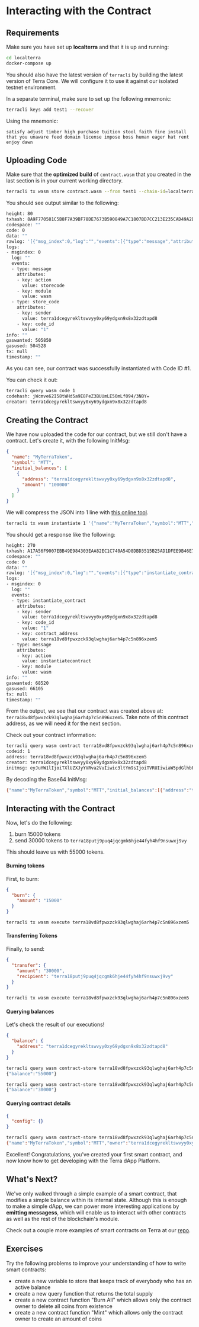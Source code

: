 # Interacting with the Contract

## Requirements

Make sure you have set up **localterra** and that it is up and running:

```sh
cd localterra
docker-compose up
```

You should also have the latest version of `terracli` by building the latest version of Terra Core. We will configure it to use it against our isolated testnet environment.

In a separate terminal, make sure to set up the following mnemonic:

```sh
terracli keys add test1 --recover
```

Using the mnemonic:

```
satisfy adjust timber high purchase tuition stool faith fine install that you unaware feed domain license impose boss human eager hat rent enjoy dawn
```

## Uploading Code

Make sure that the **optimized build** of `contract.wasm` that you created in the last section is in your current working directory.

```sh
terracli tx wasm store contract.wasm --from test1 --chain-id=localterra --gas=auto --broadcast-mode=block
```

You should see output similar to the following:

```sh
height: 80
txhash: 8A9F770581C5B8F7A39BF78DE7673B590849A7C1807BD7CC213E235CAD49A2D4
codespace: ""
code: 0
data: ""
rawlog: '[{"msg_index":0,"log":"","events":[{"type":"message","attributes":[{"key":"action","value":"storecode"},{"key":"module","value":"wasm"}]},{"type":"store_code","attributes":[{"key":"sender","value":"terra1dcegyrekltswvyy0xy69ydgxn9x8x32zdtapd8"},{"key":"code_id","value":"1"}]}]}]'
logs:
- msgindex: 0
  log: ""
  events:
  - type: message
    attributes:
    - key: action
      value: storecode
    - key: module
      value: wasm
  - type: store_code
    attributes:
    - key: sender
      value: terra1dcegyrekltswvyy0xy69ydgxn9x8x32zdtapd8
    - key: code_id
      value: "1"
info: ""
gaswanted: 505850
gasused: 504528
tx: null
timestamp: ""
```

As you can see, our contract was successfully instantiated with Code ID #1.

You can check it out:

```sh
terracli query wasm code 1
codehash: jWcmve62I58tWHd5a9E8PeZ3BUUmLE50mLf094/3N8Y=
creator: terra1dcegyrekltswvyy0xy69ydgxn9x8x32zdtapd8
```

## Creating the Contract

We have now uploaded the code for our contract, but we still don't have a contract. Let's create it, with the following InitMsg:

```json
{
  "name": "MyTerraToken",
  "symbol": "MTT",
  "initial_balances": [
    {
      "address": "terra1dcegyrekltswvyy0xy69ydgxn9x8x32zdtapd8",
      "amount": "100000"
    }
  ]
}
```

We will compress the JSON into 1 line with [this online tool](https://codebeautify.org/jsonminifier).

```sh
terracli tx wasm instantiate 1 '{"name":"MyTerraToken","symbol":"MTT","initial_balances":[{"address":"terra1dcegyrekltswvyy0xy69ydgxn9x8x32zdtapd8","amount":"100000"}]}' --from test1 --chain-id=localterra --gas=auto --broadcast-mode=block
```

You should get a response like the following:

```sh
height: 270
txhash: A17A56F9007EBB49E984303EAA82EC1C740A54D8DBD3515B25AD1DFEE9B46E7A
codespace: ""
code: 0
data: ""
rawlog: '[{"msg_index":0,"log":"","events":[{"type":"instantiate_contract","attributes":[{"key":"sender","value":"terra1dcegyrekltswvyy0xy69ydgxn9x8x32zdtapd8"},{"key":"code_id","value":"1"},{"key":"contract_address","value":"terra18vd8fpwxzck93qlwghaj6arh4p7c5n896xzem5"}]},{"type":"message","attributes":[{"key":"action","value":"instantiatecontract"},{"key":"module","value":"wasm"}]}]}]'
logs:
- msgindex: 0
  log: ""
  events:
  - type: instantiate_contract
    attributes:
    - key: sender
      value: terra1dcegyrekltswvyy0xy69ydgxn9x8x32zdtapd8
    - key: code_id
      value: "1"
    - key: contract_address
      value: terra18vd8fpwxzck93qlwghaj6arh4p7c5n896xzem5
  - type: message
    attributes:
    - key: action
      value: instantiatecontract
    - key: module
      value: wasm
info: ""
gaswanted: 68520
gasused: 66105
tx: null
timestamp: ""
```

From the output, we see that our contract was created above at: `terra18vd8fpwxzck93qlwghaj6arh4p7c5n896xzem5`. Take note of this contract address, as we will need it for the next section.

Check out your contract information:

```sh
terracli query wasm contract terra18vd8fpwxzck93qlwghaj6arh4p7c5n896xzem5
codeid: 1
address: terra18vd8fpwxzck93qlwghaj6arh4p7c5n896xzem5
creator: terra1dcegyrekltswvyy0xy69ydgxn9x8x32zdtapd8
initmsg: eyJuYW1lIjoiTXlUZXJyYVRva2VuIiwic3ltYm9sIjoiTVRUIiwiaW5pdGlhbF9iYWxhbmNlcyI6W3siYWRkcmVzcyI6InRlcnJhMWRjZWd5cmVrbHRzd3Z5eTB4eTY5eWRneG45eDh4MzJ6ZHRhcGQ4IiwiYW1vdW50IjoiMTAwMDAwIn1dfQ==
```

By decoding the Base64 InitMsg:

```sh
{"name":"MyTerraToken","symbol":"MTT","initial_balances":[{"address":"terra1dcegyrekltswvyy0xy69ydgxn9x8x32zdtapd8","amount":"100000"}]}
```

## Interacting with the Contract

Now, let's do the following:

1. burn 15000 tokens
2. send 30000 tokens to `terra18putj9puq4jqcgmk6hje44fyh4hf9nsuwxj9vy`

This should leave us with 55000 tokens.

#### Burning tokens

First, to burn:

```json
{
  "burn": {
    "amount": "15000"
  }
}
```

```sh
terracli tx wasm execute terra18vd8fpwxzck93qlwghaj6arh4p7c5n896xzem5 '{"burn":{"amount":"15000"}}' --from test1 --chain-id=localterra --gas=auto --broadcast-mode=block
```

#### Transferring Tokens

Finally, to send:

```json
{
  "transfer": {
    "amount": "30000",
    "recipient": "terra18putj9puq4jqcgmk6hje44fyh4hf9nsuwxj9vy"
  }
}
```

```sh
terracli tx wasm execute terra18vd8fpwxzck93qlwghaj6arh4p7c5n896xzem5 '{"transfer":{"amount":"30000","recipient":"terra18putj9puq4jqcgmk6hje44fyh4hf9nsuwxj9vy"}}' --from test1 --chain-id=localterra --gas=auto --broadcast-mode=block
```

#### Querying balances

Let's check the result of our executions!

```json
{
  "balance": {
    "address": "terra1dcegyrekltswvyy0xy69ydgxn9x8x32zdtapd8"
  }
}
```

```sh
terracli query wasm contract-store terra18vd8fpwxzck93qlwghaj6arh4p7c5n896xzem5 '{"balance":{"address":"terra1dcegyrekltswvyy0xy69ydgxn9x8x32zdtapd8"}}'
{"balance":"55000"}
```

```sh
terracli query wasm contract-store terra18vd8fpwxzck93qlwghaj6arh4p7c5n896xzem5 '{"balance":{"address":"terra18putj9puq4jqcgmk6hje44fyh4hf9nsuwxj9vy"}}'
{"balance":"30000"}
```

#### Querying contract details

```json
{
  "config": {}
}
```

```sh
terracli query wasm contract-store terra18vd8fpwxzck93qlwghaj6arh4p7c5n896xzem5 '{"config":{}}'
{"name":"MyTerraToken","symbol":"MTT","owner":"terra1dcegyrekltswvyy0xy69ydgxn9x8x32zdtapd8"}
```

Excellent! Congratulations, you've created your first smart contract, and now know how to get developing with the Terra dApp Platform.

## What's Next?

We've only walked through a simple example of a smart contract, that modifies a simple balance within its internal state. Although this is enough to make a simple dApp, we can power more interesting applications by **emitting messagess**, which will enable us to interact with other contracts as well as the rest of the blockchain's module.

Check out a couple more examples of smart contracts on Terra at our [repo](https://github.com/terra-project/cosmwasm-contracts).

## Exercises

Try the following problems to improve your understanding of how to write smart contracts:

- create a new variable to store that keeps track of everybody who has an active balance
- create a new query function that returns the total supply
- create a new contract function "Burn All" which allows only the contract owner to delete all coins from existence
- create a new contract function "Mint" which allows only the contract owner to create an amount of coins
